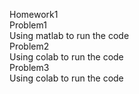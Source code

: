 Homework1  
Problem1  
  Using matlab to run the code  
Problem2  
  Using colab to run the code  
Problem3  
  Using colab to run the code  
